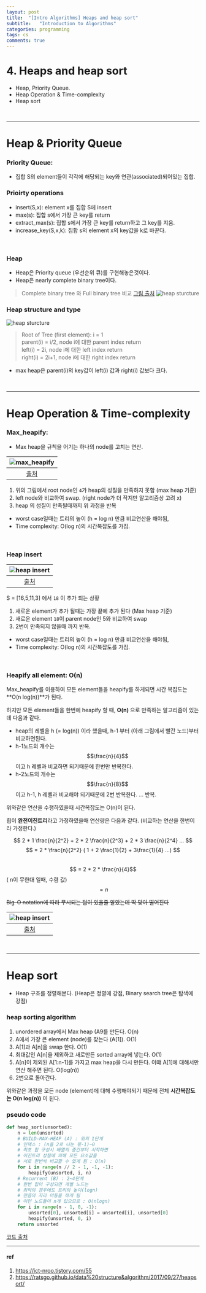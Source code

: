 ```yaml
---
layout: post
title:  "[Intro Algorithms] Heaps and heap sort"
subtitle:   "Introduction to Algorithms"
categories: programming
tags: cs
comments: true
---
```


# 4. Heaps and heap sort
- Heap, Priority Queue.
- Heap Operation & Time-complexity
- Heap sort

<br/>

---

# Heap & Priority Queue

### Priority Queue:
- 집합 S의 element들이 각각에 해당되는 key와 연관(associated)되어있는 집합.

### Prioirty operations
- insert(S,x): element x를 집합 S에 insert
- max(s): 집합 s에서 가장 큰 key를 return
- extract_max(s): 집합 s에서 가장 큰 key를 return하고 그 key를 지움.
- increase_key(S,x,k): 집합 s의 element x의 key값을 k로 바꾼다. 

<br/>

### Heap 
- Heap은 Priority queue (우선순위 큐)를 구현해놓은것이다.
- Heap은 nearly complete binary tree이다.

>Complete binary tree 와 Full binary tree 비교  [그림 출처](https://ict-nroo.tistory.com/55)
![heap sturcture](https://swha0105.github.io/assets/intro_algorithm/image/lec4_trees.PNG)


### Heap structure and type

![heap sturcture](https://swha0105.github.io/assets/intro_algorithm/image/lec4_heap.PNG)


> Root of Tree (first element): i = 1  
> parent(i) = i/2,  node i에 대한 parent index return  
> left(i) = 2i,  node i에 대한 left index return  
> right(i) = 2i+1,  node i에 대한 right index return  


- max heap은 parent(i)의 key값이  left(i) 값과 right(i) 값보다 크다.  

<br/>

---

# Heap Operation & Time-complexity


### Max_heapify:
- Max heap을 규칙을 어기는 하나의 node를 고치는 연산.  

|![max_heapify](https://swha0105.github.io/assets/intro_algorithm/image/lec4_maxheap.png)
|:--:| 
| [출처](https://ratsgo.github.io/data%20structure&algorithm/2017/09/27/heapsort/) |

1. 위의 그림에서 root node인 `4`가 heap의 성질을 만족하지 못함 (max heap 기준)
2. left node와 비교하여 swap. (right node가 더 작지만 알고리즘상 고려 x)
3. heap 의 성질이 만족될때까지 위 과정을 반복

- worst case일때는 트리의 높이 (h = log n) 만큼 비교연산을 해야됨, 
- Time complexity: O(log n)의 시간복잡도를 가짐. 

<br/>

### Heap insert

|![heap insert](https://swha0105.github.io/assets/intro_algorithm/image/lec4_insert.PNG)   
|:--:| 
| [출처](https://ratsgo.github.io/data%20structure&algorithm/2017/09/27/heapsort/) |

S = [16,5,11,3] 에서 `18` 이 추가 되는 상황 
1. 새로운 element가 추가 될때는 가장 끝에 추가 된다 (Max heap 기준)
2. 새로운 element `18`이 parent node인 5와 비교하여 swap
3. 2번이 만족되지 않을때 까지 반복.

- worst case일때는 트리의 높이 (h = log n) 만큼 비교연산을 해야됨, 
- Time complexity: O(log n)의 시간복잡도를 가짐. 


<br/>

### Heapify all element: O(n)
 
Max_heapify를 이용하여 모든 element들을 heapify를 하게되면 시간 복잡도는 **O(n log(n))**가 된다.

하지만 모든 element들을 한번에 heapify 할 때, **O(n)** 으로 만족하는 알고리즘이 있는데 다음과 같다.

- heap의 레벨을 h (= log(n)) 이라 했을때, h-1 부터 (아래 그림에서 빨간 노드)부터 비교하면된다.
- h-1노드의 개수는 $$\frac{n}{4}$$ 이고 h 레벨과 비교하면 되기때문에 한번만 반복한다.
- h-2노드의 개수는 $$\frac{n}{8}$$ 이고 h-1, h 레벨과 비교해야 되기때문에 2번 반복한다.
... 반복.

위와같은 연산을 수행하였을때 시간복잡도는 O(n)이 된다.

힙이 **완전이진트리**라고 가정하였을때 연산량은 다음과 같다. (비교하는 연산을 한번이라 가정한다.)
    

$$ 2 * 1 \frac{n}{2^2} + 2 * 2 \frac{n}{2^3} + 2 * 3 \frac{n}{2^4} ... $$ 
$$ = 2 * \frac{n}{2^2} ( 1 + 2 \frac{1}{2}  + 3\frac{1}{4} ...) $$   
$$ = 2 * 2 * \frac{n}{4}$$  ( n이 무한대 일때, 수렴 값)  
$$ = n $$   
  

~~Big-O notation에 따라 무시되는 텀이 있을줄 알았는데 딱 맞아 떨어진다~~

|![heap insert](https://swha0105.github.io/assets/intro_algorithm/image/lec4_buildheap.PNG)   
|:--:| 
| [출처](https://ratsgo.github.io/data%20structure&algorithm/2017/09/27/heapsort/) |


<br/>

---

# Heap sort
- Heap 구조를 정렬해본다. (Heap은 정렬에 강점, Binary search tree은 탐색에 강점)


### heap sorting algorithm
1. unordered array에서 Max heap (A9를 만든다. O(n)
2. A에서 가장 큰 element (node)를 찾는다 (A[1]). O(1)
3. A[1]과 A[n]을 swap 한다. O(1)
4. 최대값인 A[n]을 제외하고 새로만든 sorted array에 넣는다. O(1)
5. A[n]이 제외된 A[1:n-1]를 가지고 max heap을 다시 만든다. 이떄 A[1]에 대해서만 연산 해주면 된다. O(log(n))
6. 2번으로 돌아간다.

위와같은 과정을 모든 node (element)에 대해 수행해야되기 때문에 전체 **시간복잡도는 O(n log(n))** 이 된다.

### pseudo code
``` python
def heap_sort(unsorted):
    n = len(unsorted)
    # BUILD-MAX-HEAP (A) : 위의 1단계
    # 인덱스 : (n을 2로 나눈 몫-1)~0
    # 최초 힙 구성시 배열의 중간부터 시작하면 
    # 이진트리 성질에 의해 모든 요소값을 
    # 서로 한번씩 비교할 수 있게 됨 : O(n)
    for i in range(n // 2 - 1, -1, -1):
        heapify(unsorted, i, n)
    # Recurrent (B) : 2~4단계
    # 한번 힙이 구성되면 개별 노드는
    # 최악의 경우에도 트리의 높이(logn)
    # 만큼의 자리 이동을 하게 됨
    # 이런 노드들이 n개 있으므로 : O(nlogn)
    for i in range(n - 1, 0, -1):
        unsorted[0], unsorted[i] = unsorted[i], unsorted[0]
        heapify(unsorted, 0, i)
    return unsorted
```

[코드 출처](https://ratsgo.github.io/data%20structure&algorithm/2017/09/27/heapsort/)




--- 

#### ref 

1. https://ict-nroo.tistory.com/55
2. https://ratsgo.github.io/data%20structure&algorithm/2017/09/27/heapsort/



<script>
MathJax.Hub.Queue(["Typeset",MathJax.Hub]);
</script>


<script>
MathJax = {
  tex: {
    inlineMath: [['$', '$'], ['\\(', '\\)']]
  },
  svg: {
    fontCache: 'global'
  }
};
</script>
<script type="text/javascript" id="MathJax-script" async
  src="https://cdn.jsdelivr.net/npm/mathjax@3/es5/tex-svg.js">
</script>

